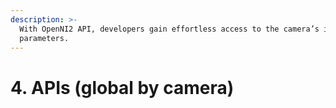 ```yaml
---
description: >-
  With OpenNI2 API, developers gain effortless access to the camera’s internal
  parameters.
---
```


# 4. APIs (global by camera)

